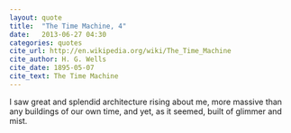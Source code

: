 ```yaml
---
layout: quote
title:  "The Time Machine, 4"
date:   2013-06-27 04:30
categories: quotes
cite_url: http://en.wikipedia.org/wiki/The_Time_Machine
cite_author: H. G. Wells
cite_date: 1895-05-07 
cite_text: The Time Machine
---
```


I saw great and splendid architecture rising about me, more massive than any buildings of our own time, and yet, as it seemed, built of glimmer and mist.